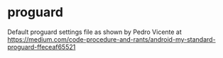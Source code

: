 # proguard
Default proguard settings file as shown by Pedro Vicente at https://medium.com/code-procedure-and-rants/android-my-standard-proguard-ffeceaf65521 
